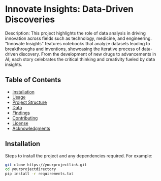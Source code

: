 # Innovate Insights: Data-Driven Discoveries

Description: This project highlights the role of data analysis in driving innovation across fields such as technology, medicine, and engineering. "Innovate Insights" features notebooks that analyze datasets leading to breakthroughs and inventions, showcasing the iterative process of data-driven discovery. From the development of new drugs to advancements in AI, each story celebrates the critical thinking and creativity fueled by data insights.

## Table of Contents

- [Installation](#installation)
- [Usage](#usage)
- [Project Structure](#project-structure)
- [Data](#data)
- [Findings](#findings)
- [Contributing](#contributing)
- [License](#license)
- [Acknowledgments](#acknowledgments)

## Installation

Steps to install the project and any dependencies required. For example:

```bash
git clone https://yourprojectlink.git
cd yourprojectdirectory
pip install -r requirements.txt
